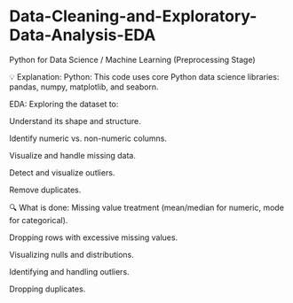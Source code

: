 # Data-Cleaning-and-Exploratory-Data-Analysis-EDA
Python for Data Science / Machine Learning (Preprocessing Stage)


💡 Explanation:
Python: This code uses core Python data science libraries: pandas, numpy, matplotlib, and seaborn.

EDA: Exploring the dataset to:

Understand its shape and structure.

Identify numeric vs. non-numeric columns.

Visualize and handle missing data.

Detect and visualize outliers.

Remove duplicates.


🔍 What is done:
Missing value treatment (mean/median for numeric, mode for categorical).

Dropping rows with excessive missing values.

Visualizing nulls and distributions.

Identifying and handling outliers.

Dropping duplicates.

